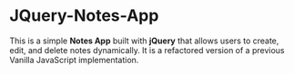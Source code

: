 # JQuery-Notes-App

This is a simple **Notes App** built with **jQuery** that allows users to create, edit, and delete notes dynamically. It is a refactored version of a previous Vanilla JavaScript implementation.